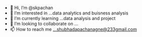 - 👋 Hi, I’m @skpachan
- 👀 I’m interested in ...data analytics and buisness analysis
- 🌱 I’m currently learning ...data analysis and project
- 💞️ I’m looking to collaborate on ...
- 📫 How to reach me ...shubhadapachanagne@233gmail.com

<!---
skpachan/skpachan is a ✨ special ✨ repository because its `README.md` (this file) appears on your GitHub profile.
You can click the Preview link to take a look at your changes.
--->
